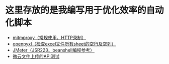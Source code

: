 # 这里存放的是我编写用于优化效率的自动化脚本

- [mitmproxy（常规使用、HTTP录制）](mitm)
- [openpyxl（检查excel文件所有sheet的空行及空列）](openpyxl)
- [JMeter（JSR223、beanshell编程参考）](JMeter)
- [微云文件上传的API测试](weiyun_upload)
